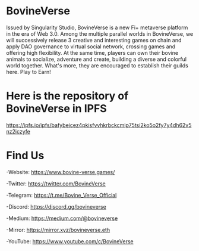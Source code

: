 # BovineVerse
Issued by Singularity Studio, BovineVerse is a new Fi+ metaverse platform in the era of Web 3.0. Among the multiple parallel worlds in BovineVerse, we will successively release 3 creative and interesting games on chain and apply DAO governance to virtual social network, crossing games and offering high flexibility. At the same time, players can own their bovine animals to socialize, adventure and create, building a diverse and colorful world together. What's more, they are encouraged to establish their guilds here. Play to Earn!
# Here is the repository of BovineVerse in IPFS
https://ipfs.io/ipfs/bafybeicez4pkisfvvhkrbckcmip75tsi2ko5o2fy7y4dh62v5nz2iczyfe
# Find Us
-Website: https://www.bovine-verse.games/

-Twitter: https://twitter.com/BovineVerse

-Telegram: https://t.me/Bovine_Verse_Official

-Discord: https://discord.gg/bovineverse

-Medium: https://medium.com/@bovineverse

-Mirror: https://mirror.xyz/bovineverse.eth

-YouTube: https://www.youtube.com/c/BovineVerse